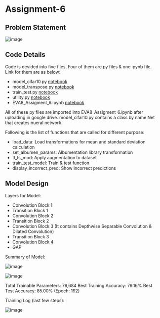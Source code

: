 # Assignment-6

## Problem Statement

![image](https://user-images.githubusercontent.com/120099863/216579996-6a432d27-6a8c-4417-9a83-9a331abe4f04.png)

## Code Details

Code is devided into five files. Four of them are py files & one ipynb file. Link for them are as below:
  * model_cifar10.py [notebook](model_cifar10.py)
  * model_transpose.py [notebook](model_transpose.py)
  * train_test.py [notebook](train_test.py)
  * utility.py [notebook](utility.py)
  * EVA8_Assigment_6.ipynb [notebook](EVA8_Assigment_6.ipynb)
  
All of these py files are imported into EVA8_Assigment_6.ipynb after uploading in google drive. model_cifar10.py contains a class by name Net that creates nueral network.

Following is the list of functions that are called for different purpose:
  * load_data: Load transformations for mean and standard deviation calculation
  * set_albumen_params: Albumentation library transformation
  * tl_ts_mod: Apply augmentation to dataset
  * train_test_model: Train & test function
  * display_incorrect_pred: Show incorrect predictions

## Model Design

Layers for Model:
 * Convolution Block 1
 * Transition Block 1
 * Convolution Block 2
 * Transition Block 2
 * Convolution Block 3 (It contains Depthwise Separable Convolution & Dilated Convolution)
 * Transition Block 3
 * Convolution Block 4
 * GAP

Summary of Model:

![image](https://user-images.githubusercontent.com/120099863/216589699-753def6b-c3af-4110-a830-049cb3bbbcca.png)

![image](https://user-images.githubusercontent.com/120099863/216589870-5a636741-da01-40ad-a02f-f67fa832172f.png)


Total Trainable Parameters: 79,684
Best Training Accuracy: 79.16%
Best Test Accuracy: 85.00% (Epoch: 192)

Training Log (last few steps):

![image](https://user-images.githubusercontent.com/120099863/216589237-7c887547-83e8-4850-b53f-7598ae29f9a1.png)




